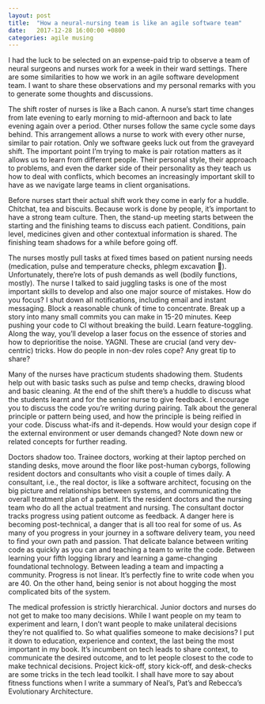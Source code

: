 ```yaml
---
layout: post
title:  "How a neural-nursing team is like an agile software team"
date:   2017-12-28 16:00:00 +0800
categories: agile musing
---
```

I had the luck to be selected on an expense-paid trip to observe a team of neural surgeons and nurses work for a week in their ward settings. There are some similarities to how we work in an agile software development team. I want to share these observations and my personal remarks with you to generate some thoughts and discussions.

The shift roster of nurses is like a Bach canon. A nurse’s start time changes from late evening to early morning to mid-afternoon and back to late evening again over a period. Other nurses follow the same cycle some days behind. This arrangement allows a nurse to work with every other nurse, similar to pair rotation. Only we software geeks luck out from the graveyard shift. The important point I’m trying to make is pair rotation matters as it allows us to learn from different people. Their personal style, their approach to problems, and even the darker side of their personality as they teach us how to deal with conflicts, which becomes an increasingly important skill to have as we navigate large teams in client organisations.

Before nurses start their actual shift work they come in early for a huddle. Chitchat, tea and biscuits. Because work is done by people, it’s important to have a strong team culture. Then, the stand-up meeting starts between the starting and the finishing teams to discuss each patient. Conditions, pain level, medicines given and other contextual information is shared. The finishing team shadows for a while before going off.

The nurses mostly pull tasks at fixed times based on patient nursing needs (medication, pulse and temperature checks, phlegm excavation 🤢). Unfortunately, there’re lots of push demands as well (bodily functions, mostly). The nurse I talked to said juggling tasks is one of the most important skills to develop and also one major source of mistakes. How do you focus? I shut down all notifications, including email and instant messaging. Block a reasonable chunk of time to concentrate. Break up a story into many small commits you can make in 15-20 minutes. Keep pushing your code to CI without breaking the build. Learn feature-toggling. Along the way, you’ll develop a laser focus on the essence of stories and how to deprioritise the noise. YAGNI. These are crucial (and very dev-centric) tricks. How do people in non-dev roles cope? Any great tip to share?

Many of the nurses have practicum students shadowing them. Students help out with basic tasks such as pulse and temp checks, drawing blood and basic cleaning. At the end of the shift there’s a huddle to discuss what the students learnt and for the senior nurse to give feedback. I encourage you to discuss the code you’re writing during pairing. Talk about the general principle or pattern being used, and how the principle is being reified in your code. Discuss what-ifs and it-depends. How would your design cope if the external environment or user demands changed? Note down new or related concepts for further reading.

Doctors shadow too. Trainee doctors, working at their laptop perched on standing desks, move around the floor like post-human cyborgs, following resident doctors and consultants who visit a couple of times daily. A consultant, i.e., the real doctor, is like a software architect, focusing on the big picture and relationships between systems, and communicating the overall treatment plan of a patient. It’s the resident doctors and the nursing team who do all the actual treatment and nursing. The consultant doctor tracks progress using patient outcome as feedback. A danger here is becoming post-technical, a danger that is all too real for some of us. As many of you progress in your journey in a software delivery team, you need to find your own path and passion. That delicate balance between writing code as quickly as you can and teaching a team to write the code. Between learning your fifth logging library and learning a game-changing foundational technology. Between leading a team and impacting a community. Progress is not linear. It’s perfectly fine to write code when you are 40. On the other hand, being senior is not about hogging the most complicated bits of the system.

The medical profession is strictly hierarchical. Junior doctors and nurses do not get to make too many decisions. While I want people on my team to experiment and learn, I don’t want people to make unilateral decisions they’re not qualified to. So what qualifies someone to make decisions? I put it down to education, experience and context, the last being the most important in my book. It’s incumbent on tech leads to share context, to communicate the desired outcome, and to let people closest to the code to make technical decisions. Project kick-off, story kick-off, and desk-checks are some tricks in the tech lead toolkit. I shall have more to say about fitness functions when I write a summary of Neal’s, Pat’s and Rebecca’s Evolutionary Architecture.

